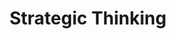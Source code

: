 ---
title       : Strategic Thinking
key         : CP-ST
skills      : Behaviour, Mindset
difficulty  : hard
area        : competency

questions :
    - "CP-ST-01: Describe a time when you developed a research plan to generate strategic customer or product insights."
    - "CP-ST-02: Describe a time when you could anticipate a technology shift."
    - "CP-ST-03:Describe your most successful research contribution."
desirable :
    - Demonstrated insight into community and social trends
    - Identified challenging technical problems and provided creative solutions
    - Asked appropriate questions to gain insight into challenging situations
    - Developed a research agenda based on rigorous analysis and insight into future needs
bonus_points :
    - Projected community and social trends to anticipate their connection to technology and product needs
    - Identified challenging technical problems and provided creative solutions that received support from senior stakeholders
    - Asked appropriate questions to gain insight into challenging situations, and applied what he or she learned across domains
    - Developed a research agenda that is empirically derived/deeply integrated in the needs of the business
---